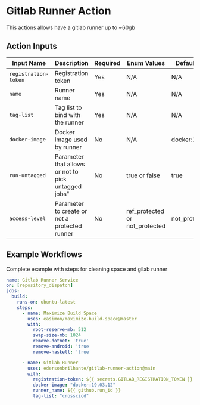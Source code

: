 # Gitlab Runner Action
This actions allows have a gitlab runner up to ~60gb

## Action Inputs

| Input Name | Description | Required | Enum Values | Default Value |
|-----------------|-------------|---------------|---------------|---------------|
| `registration-token` | Registration token | Yes | N/A | N/A |
| `name` | Runner name | Yes | N/A | N/A |
| `tag-list` | Tag list to bind with the runner | Yes | N/A | N/A |
| `docker-image` | Docker image used by runner | No | N/A | docker:19.03.12 |
| `run-untagged` | Parameter that allows or not to pick untagged jobs" | No | true or false | true |
| `access-level` | Parameter to create or not a protected runner | No | ref_protected or not_protected | not_protected |

## Example Workflows 

Complete example with steps for cleaning space and gilab runner
```yaml
name: Gitlab Runner Service
on: [repository_dispatch]
jobs:
  build:
    runs-on: ubuntu-latest
    steps:
      - name: Maximize Build Space
        uses: easimon/maximize-build-space@master
        with:
          root-reserve-mb: 512
          swap-size-mb: 1024
          remove-dotnet: 'true'
          remove-android: 'true'
          remove-haskell: 'true'

      - name: Gitlab Runner
        uses: edersonbrilhante/gitlab-runner-action@main
        with:
          registration-token: ${{ secrets.GITLAB_REGISTRATION_TOKEN }}
          docker-image: "docker:19.03.12"
          runner_name: ${{ github.run_id }}
          tag-list: "crosscicd"
```